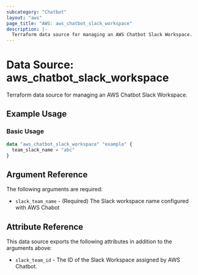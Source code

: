 ```yaml
---
subcategory: "Chatbot"
layout: "aws"
page_title: "AWS: aws_chatbot_slack_workspace"
description: |-
  Terraform data source for managing an AWS Chatbot Slack Workspace.
---
```


# Data Source: aws_chatbot_slack_workspace

Terraform data source for managing an AWS Chatbot Slack Workspace.

## Example Usage

### Basic Usage

```terraform
data "aws_chatbot_slack_workspace" "example" {
  team_slack_name = "abc"
}
```

## Argument Reference

The following arguments are required:

* `slack_team_name` - (Required) The Slack workspace name configured with AWS Chabot

## Attribute Reference

This data source exports the following attributes in addition to the arguments above:

* `slack_team_id` - The ID of the Slack Workspace assigned by AWS Chatbot.
